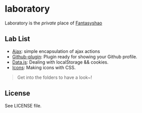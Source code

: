 laboratory
==========

Laboratory is the *private* place of [Fantasyshao](https://github.com/SFantasy)

## Lab List

* [Ajax](https://github.com/SFantasy/laboratory/tree/master/Ajax): simple encapsulation of ajax actions
* [Github-plugin](https://github.com/SFantasy/laboratory/tree/master/Github-plugin): Plugin ready for showing your Github profile.
* [Data.js](https://github.com/SFantasy/laboratory/tree/master/Data.js): Dealing with localStorage && cookies.
* [Icons](https://github.com/SFantasy/laboratory/tree/master/Icons): Making icons with CSS.

> Get into the folders to have a look~!

## License

See LICENSE file.